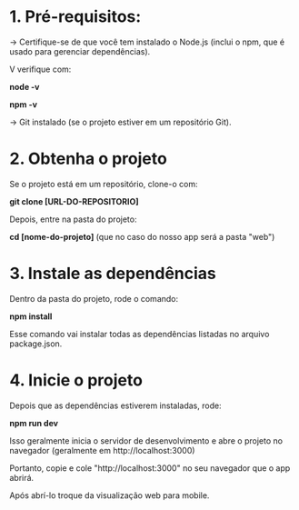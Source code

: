 # 1. Pré-requisitos:
-> Certifique-se de que você tem instalado o Node.js (inclui o npm, que é usado para gerenciar dependências).

V verifique com:

**node -v**

**npm -v**

-> Git instalado (se o projeto estiver em um repositório Git).

# 2. Obtenha o projeto
Se o projeto está em um repositório, clone-o com:

**git clone [URL-DO-REPOSITORIO]**

Depois, entre na pasta do projeto:

**cd [nome-do-projeto]** (que no caso do nosso app será a pasta "web")

# 3. Instale as dependências
Dentro da pasta do projeto, rode o comando:

**npm install**

Esse comando vai instalar todas as dependências listadas no arquivo package.json.

# 4. Inicie o projeto
Depois que as dependências estiverem instaladas, rode:

**npm run dev**

Isso geralmente inicia o servidor de desenvolvimento e abre o projeto no navegador (geralmente em http://localhost:3000)

Portanto, copie e cole "http://localhost:3000" no seu navegador que o app abrirá.

Após abrí-lo troque da visualização web para mobile.
